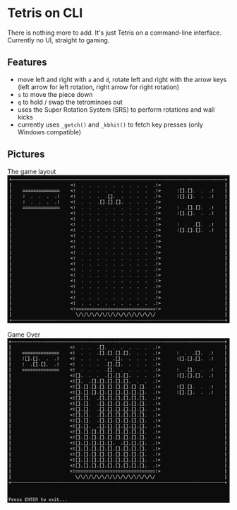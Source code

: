 # Tetris on CLI

There is nothing more to add. It's just Tetris on a command-line interface. Currently no UI, straight to gaming.

## Features

-   move left and right with `a` and `d`, rotate left and right with the arrow keys (left arrow for left rotation, right arrow for right rotation)
-   `s` to move the piece down
-   `q` to hold / swap the tetrominoes out
-   uses the Super Rotation System (SRS) to perform rotations and wall kicks
-   currently uses `_getch()` and `_kbhit()` to fetch key presses (only Windows compatible)

## Pictures

The game layout
![layout](assets/layout.png)

Game Over
![game-over](assets/game-over.png)
